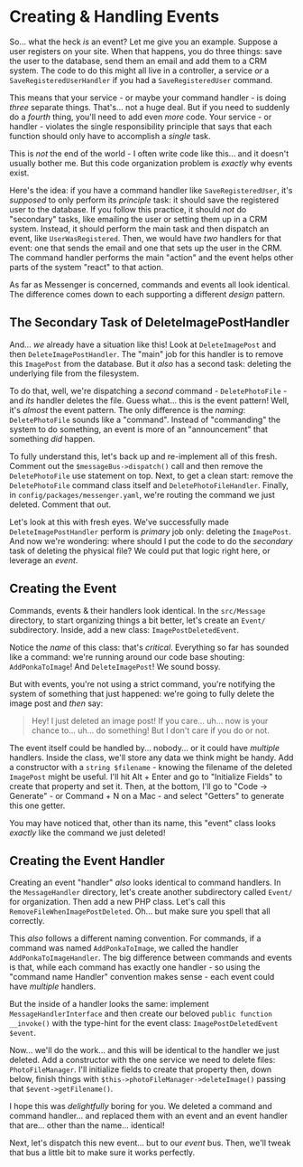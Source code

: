 # Creating & Handling Events

So... what the heck *is* an event? Let me give you an example. Suppose a user
registers on your site. When that happens, you do three things: save the user
to the database, send them an email and add them to a CRM system. The code to do
this might all live in a controller, a service *or* a `SaveRegisteredUserHandler`
if you had a `SaveRegisteredUser` command.

This means that your service - or maybe your command handler - is doing *three*
separate things. That's... not a huge deal. But if you need to suddenly do a *fourth*
thing, you'll need to add even *more* code. Your service - or handler - violates
the single responsibility principle that says that each function should only have
to accomplish a *single* task.

This is *not* the end of the world - I often write code like this... and it doesn't
usually bother me. But this code organization problem is *exactly* why events exist.

Here's the idea: if you have a command handler like `SaveRegisteredUser`, it's
*supposed* to only perform its *principle* task: it should save the registered
user to the database. If you follow this practice, it should *not* do "secondary"
tasks, like emailing the user or setting them up in a CRM system. Instead, it
should perform the main task and then dispatch an event, like `UserWasRegistered`.
Then, we would have *two* handlers for that event: one that sends the email and
one that sets up the user in the CRM. The command handler performs the main "action"
and the event helps other parts of the system "react" to that action.

As far as Messenger is concerned, commands and events all look identical. The
difference comes down to each supporting a different *design* pattern.

## The Secondary Task of DeleteImagePostHandler

And... *we* already have a situation like this! Look at `DeleteImagePost` and then
`DeleteImagePostHandler`. The "main" job for this handler is to remove this
`ImagePost` from the database. But it *also* has a second task: deleting the
underlying file from the filesystem.

To do that, well, we're  dispatching a *second* command - `DeletePhotoFile` - and
*its* handler deletes the file. Guess what... this is the event pattern! Well,
it's *almost* the event pattern. The only difference is the *naming*: `DeletePhotoFile`
sounds like a "command". Instead of "commanding" the system to do something,
an event is more of an "announcement" that something *did* happen.

To fully understand this, let's back up and re-implement all of this fresh.
Comment out the `$messageBus->dispatch()` call and then remove the `DeletePhotoFile`
use statement on top. Next, to get a clean start: remove the `DeletePhotoFile`
command class itself and `DeletePhotoFileHandler`. Finally, in
`config/packages/messenger.yaml`, we're routing the command we just deleted.
Comment that out.

Let's look at this with fresh eyes. We've successfully made `DeleteImagePostHandler`
perform is *primary* job only: deleting the `ImagePost`. And now we're wondering:
where should I put the code to do the *secondary* task of deleting the physical
file? We could put that logic right here, or leverage an *event*.

## Creating the Event

Commands, events & their handlers look identical. In the `src/Message`
directory, to start organizing things a bit better, let's create an `Event/`
subdirectory. Inside, add a new class: `ImagePostDeletedEvent`.

Notice the *name* of this class: that's *critical*. Everything so far has sounded
like a command: we're running around our code base shouting: `AddPonkaToImage`!
And `DeleteImagePost`! We sound bossy.

But with events, you're not using a strict command, you're notifying the system
of something that just happened: we're going to fully delete the image post and
*then* say:

> Hey! I just deleted an image post! If you care... uh... now is your chance
> to... uh... do something! But I don't care if you do or not.

The event itself could be handled by... nobody... or it could have *multiple*
handlers. Inside the class, we'll store any data we think might be handy.
Add a constructor with a `string $filename` - knowing the filename of the deleted
`ImagePost` might be useful. I'll hit Alt + Enter and go to "Initialize Fields"
to create that property and set it. Then, at the bottom, I'll go to
"Code -> Generate" - or Command + N on a Mac - and select "Getters" to generate
this one getter.

You may have noticed that, other than its name, this "event" class looks *exactly*
like the command we just deleted!

## Creating the Event Handler

Creating an event "handler" *also* looks identical to command handlers.
In the `MessageHandler` directory, let's create another subdirectory called
`Event/` for organization. Then add a new PHP class. Let's call this
`RemoveFileWhenImagePostDeleted`. Oh... but make sure you spell that all correctly.

This *also* follows a different naming convention. For commands, if a command was
named `AddPonkaToImage`, we called the handler `AddPonkaToImageHandler`. The big
difference between commands and events is that, while each command has exactly
one handler - so using the "command name Handler" convention makes sense - each
event could have *multiple* handlers.

But the inside of a handler looks the same: implement `MessageHandlerInterface`
and then create our beloved `public function __invoke()` with the type-hint for
the event class: `ImagePostDeletedEvent $event`.

Now... we'll do the work... and this will be identical to the handler we just
deleted. Add a constructor with the one service we need to delete files:
`PhotoFileManager`. I'll initialize fields to create that property then, down
below, finish things with `$this->photoFileManager->deleteImage()` passing that
`$event->getFilename()`.

I hope this was *delightfully* boring for you. We deleted a command and command
handler... and replaced them with an event and an event handler that are... other
than the name... identical!

Next, let's dispatch this new event... but to our *event* bus. Then, we'll tweak
that bus a little bit to make sure it works perfectly.
